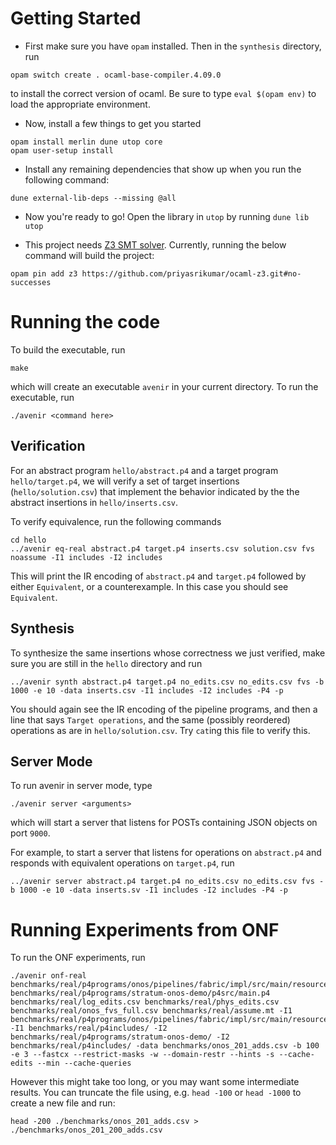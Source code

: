 # Getting Started

+ First make sure you have `opam` installed. Then in the `synthesis` directory, run

```
opam switch create . ocaml-base-compiler.4.09.0
```

to install the correct version of ocaml. Be sure to type `eval $(opam
env)` to load the appropriate environment.

+ Now, install a few things to get you started

```
opam install merlin dune utop core
opam user-setup install
```

+ Install any remaining dependencies that show up when you run the following command:

```
dune external-lib-deps --missing @all
```

+ Now you're ready to go! Open the library in `utop` by running `dune lib utop`

+ This project needs [Z3 SMT solver](https://github.com/Z3Prover/z3).
  Currently, running the below command will build the project:

```
opam pin add z3 https://github.com/priyasrikumar/ocaml-z3.git#no-successes
```

<!-- + If you get `libz3.so` error try addding the Z3 library to  your path. In Mac, this can be achieved by setting the DYLD_LIBRARY_PATH variable: -->

<!-- ``` -->
<!-- export DYLD_LIBRARY_PATH=`opam config var z3:lib` -->
<!-- ``` -->

<!-- on GNU/Linux systems the same can be done via the LD_LIBRARY_PATH environment variable: -->

<!-- ``` -->
<!-- export LD_LIBRARY_PATH=`opam config var z3:lib` -->
<!-- ``` -->

<!-- + If you get linking errors from Z3 and your Z3 installation in opam is 4.8.* try switching back to 4.7.*. -->

# Running the code

To build the executable, run

```
make
```

which will create an executable `avenir` in your current directory. To run the executable, run

```
./avenir <command here>
```

## Verification

For an abstract program `hello/abstract.p4` and a target program
`hello/target.p4`, we will verify a set of target insertions
(`hello/solution.csv`) that implement the behavior indicated by the the
abstract insertions in `hello/inserts.csv`.

To verify equivalence, run the following commands
```
cd hello
../avenir eq-real abstract.p4 target.p4 inserts.csv solution.csv fvs noassume -I1 includes -I2 includes
```
This will print the IR encoding of `abstract.p4` and `target.p4` followed by
either `Equivalent`, or a counterexample. In this case you should see
`Equivalent`. 

## Synthesis

To synthesize the same insertions whose correctness we just verified, make sure you are still in the `hello` directory and run 

```
../avenir synth abstract.p4 target.p4 no_edits.csv no_edits.csv fvs -b 1000 -e 10 -data inserts.csv -I1 includes -I2 includes -P4 -p
```
You should again see the IR encoding of the pipeline programs, and then a line
that says `Target operations`, and the same (possibly reordered) operations as
are in `hello/solution.csv`. Try `cat`ing this file to verify this.

## Server Mode

To run avenir in server mode, type

```
./avenir server <arguments>
```

which will start a server that listens for POSTs containing JSON
objects on port `9000`.

For example, to start a server that listens for operations on `abstract.p4` and responds with equivalent operations on `target.p4`, run

```
../avenir server abstract.p4 target.p4 no_edits.csv no_edits.csv fvs -b 1000 -e 10 -data inserts.sv -I1 includes -I2 includes -P4 -p
```

# Running Experiments from ONF

To run the ONF experiments, run

```
./avenir onf-real benchmarks/real/p4programs/onos/pipelines/fabric/impl/src/main/resources/fabric.p4 benchmarks/real/p4programs/stratum-onos-demo/p4src/main.p4 benchmarks/real/log_edits.csv benchmarks/real/phys_edits.csv benchmarks/real/onos_fvs_full.csv benchmarks/real/assume.mt -I1 benchmarks/real/p4programs/onos/pipelines/fabric/impl/src/main/resources/include -I1 benchmarks/real/p4includes/ -I2 benchmarks/real/p4programs/stratum-onos-demo/ -I2 benchmarks/real/p4includes/ -data benchmarks/onos_201_adds.csv -b 100 -e 3 --fastcx --restrict-masks -w --domain-restr --hints -s --cache-edits --min --cache-queries

```

However this might take too long, or you may want some intermediate
results. You can truncate the file using, e.g. `head -100` or `head -1000`
to create a new file and run:

```
head -200 ./benchmarks/onos_201_adds.csv > ./benchmarks/onos_201_200_adds.csv
```

